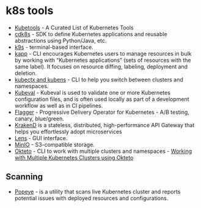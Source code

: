 # k8s tools
* [Kubetools](https://collabnix.github.io/kubetools/) - A Curated List of Kubernetes Tools
* [cdk8s](https://cdk8s.io/) - SDK to define Kubernetes applications and reusable abstractions using Python/Java, etc.
* [k9s](k9s.md) - terminal-based interface.
* [kapp](https://carvel.dev/kapp/) - CLI encourages Kubernetes users to manage resources in bulk by working with “Kubernetes applications” (sets of resources with the same label). It focuses on resource diffing, labeling, deployment and deletion.
* [kubectx and kubens](https://github.com/ahmetb/kubectx) - CLI to help you switch between clusters and namespaces.
* [Kubeval](https://www.kubeval.com/) - Kubeval is used to validate one or more Kubernetes configuration files, and is often used locally as part of a development workflow as well as in CI pipelines.
* [Flagger](https://flagger.app/) - Progressive Delivery Operator for Kubernetes - A/B testing, canary, blue/green.
* [KrakenD](https://www.krakend.io/) is a stateless, distributed, high-performance API Gateway that helps you effortlessly adopt microservices
* [Lens](https://github.com/lensapp/lens) - GUI interface.
* [MinIO](https://min.io) - S3-compatible storage.
* [Okteto](https://okteto.com/) - CLI to work with multiple clusters and namespaces - [Working with Multiple Kubernetes Clusters using Okteto](https://okteto.com/blog/working-with-multiple-kubernetes-clusters/)

## Scanning

* [Popeye](https://github.com/derailed/popeye) - is a utility that scans live Kubernetes cluster and reports potential issues with deployed resources and configurations.